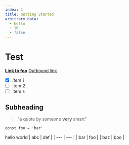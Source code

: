 ```yaml
---
index: 1
title: Getting Started
arbitrary_data:
  - hello
  - 10
  - false
---
```


# Test

[**Link to foo**](/docs/foo)
[Outbound link](https://www.google.com)

- [x] _item 1_
- [ ] item 2
- [ ] item `3`

## Subheading

> "a quote by someone **very** smart"

```tsx
const foo = 'bar'
```

hello world
| abc | def |
| --- | --- |
| bar | foo |
| baz | boo |
